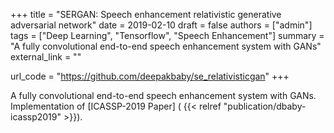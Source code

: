 +++
title = "SERGAN: Speech enhancement relativistic generative adversarial network"
date = 2019-02-10
draft = false
authors = ["admin"]
tags = ["Deep Learning", "Tensorflow", "Speech Enhancement"]
summary = "A fully convolutional end-to-end speech enhancement system with GANs"
external_link = ""

url_code = "https://github.com/deepakbaby/se_relativisticgan"
+++

A fully convolutional end-to-end speech enhancement system with GANs. Implementation of [ICASSP-2019 Paper] ( {{< relref "publication/dbaby-icassp2019" >}}).

